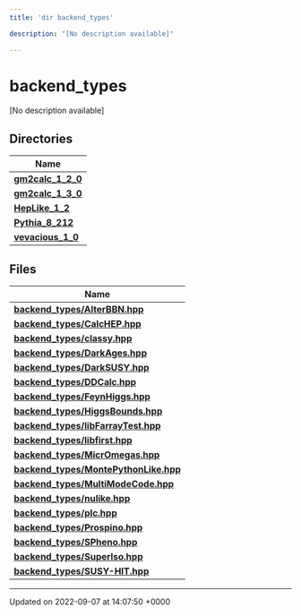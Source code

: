 ```yaml
---
title: 'dir backend_types'

description: "[No description available]"

---
```


# backend_types

[No description available]

## Directories

| Name           |
| -------------- |
| **[gm2calc_1_2_0](/documentation/code/files/dir_3882af314fbae13225da1aacf68a32d3/#dir-gm2calc-1-2-0)**  |
| **[gm2calc_1_3_0](/documentation/code/files/dir_e3ec43b41a0f060c1c56e88f55222135/#dir-gm2calc-1-3-0)**  |
| **[HepLike_1_2](/documentation/code/files/dir_6fccc6c9828a1b32c79249090280a5fa/#dir-heplike-1-2)**  |
| **[Pythia_8_212](/documentation/code/files/dir_f6265655d4928eb9f90e439e34e335a8/#dir-pythia-8-212)**  |
| **[vevacious_1_0](/documentation/code/files/dir_f1f2e6ca6d947d21943ec8ed42424e5a/#dir-vevacious-1-0)**  |

## Files

| Name           |
| -------------- |
| **[backend_types/AlterBBN.hpp](/documentation/code/files/alterbbn_8hpp/#file-alterbbnhpp)**  |
| **[backend_types/CalcHEP.hpp](/documentation/code/files/calchep_8hpp/#file-calchephpp)**  |
| **[backend_types/classy.hpp](/documentation/code/files/classy_8hpp/#file-classyhpp)**  |
| **[backend_types/DarkAges.hpp](/documentation/code/files/darkages_8hpp/#file-darkageshpp)**  |
| **[backend_types/DarkSUSY.hpp](/documentation/code/files/darksusy_8hpp/#file-darksusyhpp)**  |
| **[backend_types/DDCalc.hpp](/documentation/code/files/ddcalc_8hpp/#file-ddcalchpp)**  |
| **[backend_types/FeynHiggs.hpp](/documentation/code/files/feynhiggs_8hpp/#file-feynhiggshpp)**  |
| **[backend_types/HiggsBounds.hpp](/documentation/code/files/higgsbounds_8hpp/#file-higgsboundshpp)**  |
| **[backend_types/libFarrayTest.hpp](/documentation/code/files/libfarraytest_8hpp/#file-libfarraytesthpp)**  |
| **[backend_types/libfirst.hpp](/documentation/code/files/libfirst_8hpp/#file-libfirsthpp)**  |
| **[backend_types/MicrOmegas.hpp](/documentation/code/files/micromegas_8hpp/#file-micromegashpp)**  |
| **[backend_types/MontePythonLike.hpp](/documentation/code/files/montepythonlike_8hpp/#file-montepythonlikehpp)**  |
| **[backend_types/MultiModeCode.hpp](/documentation/code/files/multimodecode_8hpp/#file-multimodecodehpp)**  |
| **[backend_types/nulike.hpp](/documentation/code/files/nulike_8hpp/#file-nulikehpp)**  |
| **[backend_types/plc.hpp](/documentation/code/files/plc_8hpp/#file-plchpp)**  |
| **[backend_types/Prospino.hpp](/documentation/code/files/prospino_8hpp/#file-prospinohpp)**  |
| **[backend_types/SPheno.hpp](/documentation/code/files/spheno_8hpp/#file-sphenohpp)**  |
| **[backend_types/SuperIso.hpp](/documentation/code/files/superiso_8hpp/#file-superisohpp)**  |
| **[backend_types/SUSY-HIT.hpp](/documentation/code/files/susy-hit_8hpp/#file-susyhithpp)**  |






-------------------------------

Updated on 2022-09-07 at 14:07:50 +0000
